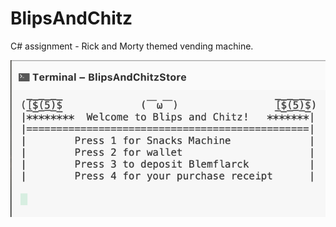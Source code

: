 # BlipsAndChitz
C# assignment - Rick and Morty themed vending machine.


![Alt Text](https://github.com/MadosMark/BlipsAndChitz/blob/eb16efbbf540dc189b4f2dd7a0828bd99cb6f161/blipsAndChitz/BlipsAndChitz_VendingMachine/Screenshot%202021-03-30%20at%2011.29.45.png)

